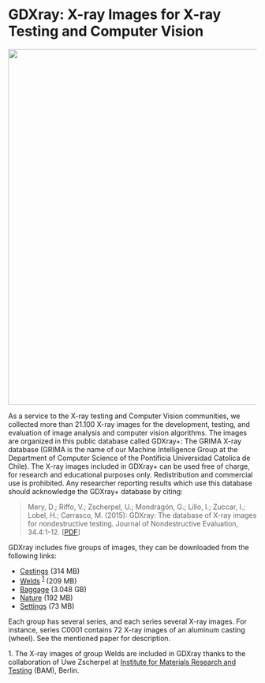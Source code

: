 # GDXray: X-ray Images for X-ray Testing and Computer Vision

<img src="https://domingomery.ing.puc.cl/wp-content/uploads/2020/03/Screen-Shot-2020-03-09-at-3.20.43-pm-768x627.png" style="width: 720px">

As a service to the X-ray testing and Computer Vision communities, we collected more than 21.100 X-ray images for the development, testing, and evaluation of image analysis and computer vision algorithms. The images are organized in this public database called GDXray+: The GRIMA X-ray database (GRIMA is the name of our Machine Intelligence Group at the Department of Computer Science of the Pontificia Universidad Catolica de Chile). The X-ray images included in GDXray+ can be used free of charge, for research and educational purposes only. Redistribution and commercial use is prohibited. Any researcher reporting results which use this database should acknowledge the GDXray+ database by citing:

> Mery, D.; Riffo, V.; Zscherpel, U.; Mondragón, G.; Lillo, I.; Zuccar, I.; Lobel, H.; Carrasco, M. (2015): GDXray: The database of X-ray images for nondestructive testing. Journal of Nondestructive Evaluation, 34.4:1-12. [[PDF](http://dmery.sitios.ing.uc.cl/Prints/ISI-Journals/2015-JNDE-GDXray.pdf)]

GDXray includes five groups of images, they can be downloaded from the following links:

- [Castings](http://dmery.sitios.ing.uc.cl/images/GDXray/Castings.zip) (314 MB)
- [Welds](http://dmery.sitios.ing.uc.cl/images/GDXray/Welds.zip) <sup>[1](#footnote-1)</sup> (209 MB) 
- [Baggage](http://dmery.sitios.ing.uc.cl/images/GDXray/Baggages.zip) (3.048 GB)
- [Nature](http://dmery.sitios.ing.uc.cl/images/GDXray/Nature.zip) (192 MB)
- [Settings](http://dmery.sitios.ing.uc.cl/images/GDXray/Settings.zip) (73 MB)

Each group has several series, and each series several X-ray images. For instance, series C0001 contains 72 X-ray images of an aluminum casting (wheel). See the mentioned paper for description.

<a name="footnote-1">1</a>. The X-ray images of group Welds are included in GDXray thanks to the collaboration of Uwe Zscherpel at <a href="http://dir.bam.de/dir.html" target="_blank">Institute for Materials Research and Testing</a> (BAM), Berlin.

